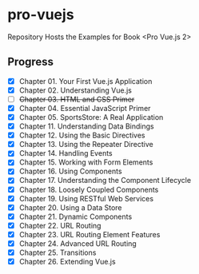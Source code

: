 # pro-vuejs

Repository Hosts the Examples for Book <Pro Vue.js 2>

## Progress

- [x] Chapter 01. Your First Vue.js Application
- [x] Chapter 02. Understanding Vue.js
- [ ] ~~Chapter 03. HTML and CSS Primer~~
- [x] Chapter 04. Essential JavaScript Primer
- [x] Chapter 05. SportsStore: A Real Application
- [x] Chapter 11. Understanding Data Bindings
- [x] Chapter 12. Using the Basic Directives
- [x] Chapter 13. Using the Repeater Directive
- [x] Chapter 14. Handling Events
- [x] Chapter 15. Working with Form Elements
- [x] Chapter 16. Using Components
- [x] Chapter 17. Understanding the Component Lifecycle
- [x] Chapter 18. Loosely Coupled Components
- [x] Chapter 19. Using RESTful Web Services
- [x] Chapter 20. Using a Data Store
- [x] Chapter 21. Dynamic Components
- [x] Chapter 22. URL Routing
- [x] Chapter 23. URL Routing Element Features
- [x] Chapter 24. Advanced URL Routing
- [x] Chapter 25. Transitions
- [x] Chapter 26. Extending Vue.js
